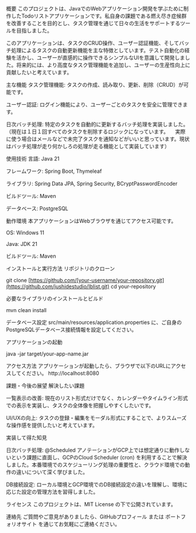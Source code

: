 概要
このプロジェクトは、JavaでのWebアプリケーション開発を学ぶために制作したTodoリストアプリケーションです。私自身の課題である燃え尽き症候群を改善することを目的とし、タスク管理を通じて日々の生活をサポートするツールを目指しました。

このアプリケーションは、タスクのCRUD操作、ユーザー認証機能、そしてバッチ処理によるタスクの自動更新機能を主な特徴としています。テスト自動化の経験を活かし、ユーザーが直感的に操作できるシンプルなUIを意識して開発しました。将来的には、より高度なタスク管理機能を追加し、ユーザーの生産性向上に貢献したいと考えています。

主な機能
タスク管理機能: タスクの作成、読み取り、更新、削除（CRUD）が可能です。

ユーザー認証: ログイン機能により、ユーザーごとのタスクを安全に管理できます。

日次バッチ処理: 特定のタスクを自動的に更新するバッチ処理を実装しました。
（現在は１日１回すべてのタスクを削除するロジックになっています。
　実際に使う場合はメールなどで未完了タスクを通知などがいいと思っています。現状はバッチ処理が走り何かしろの処理が走る機能として実装しています）

使用技術
言語: Java 21

フレームワーク: Spring Boot, Thymeleaf

ライブラリ: Spring Data JPA, Spring Security, BCryptPasswordEncoder

ビルドツール: Maven

データベース: PostgreSQL

動作環境
本アプリケーションはWebブラウザを通じてアクセス可能です。

OS: Windows 11

Java: JDK 21

ビルドツール: Maven

インストールと実行方法
リポジトリのクローン

git clone [https://github.com/[your-username/your-repository.git](https://github.com/jushidestudio/IbIist.git)
cd your-repository

必要なライブラリのインストールとビルド

mvn clean install

データベース設定
src/main/resources/application.properties に、ご自身のPostgreSQLデータベース接続情報を設定してください。

アプリケーションの起動

java -jar target/your-app-name.jar

アクセス方法
アプリケーションが起動したら、ブラウザで以下のURLにアクセスしてください。
http://localhost:8080

課題・今後の展望
解決したい課題

一覧表示の改善: 現在のリスト形式だけでなく、カレンダーやタイムライン形式での表示を実装し、タスクの全体像を把握しやすくしたいです。

UI/UXの向上: タスクの登録・編集をモーダル形式にすることで、よりスムーズな操作感を提供したいと考えています。

実装して得た知見

日次バッチ処理: @Scheduled アノテーションがGCP上では想定通りに動作しないという課題に直面し、GCPのCloud Scheduler (cron) を利用することで解決しました。本番環境でのスケジューリング処理の重要性と、クラウド環境での動作の違いについて深く学びました。

DB接続設定: ローカル環境とGCP環境でのDB接続設定の違いを理解し、環境に応じた設定の管理方法を習得しました。

ライセンス
このプロジェクトは、MIT License の下で公開されています。

連絡先
ご質問やご意見がありましたら、GitHubプロフィール または ポートフォリオサイト を通じてお気軽にご連絡ください。
